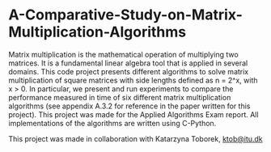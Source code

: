 # A-Comparative-Study-on-Matrix-Multiplication-Algorithms
Matrix multiplication is the mathematical operation of multiplying two matrices. It is a fundamental linear algebra tool that is applied in several domains. This code project presents different algorithms to solve matrix multiplication of square matrices with side lengths defined as n = 2^x, with x > 0. In particular, we present and run experiments to compare the performance measured in time of six different matrix multiplication algorithms (see appendix A.3.2 for reference in the paper written for this project). This project was made for the Applied Algorithms Exam report. All implementations of the algorithms are written using C-Python.


This project was made in collaboration with Katarzyna Toborek, ktob@itu.dk
